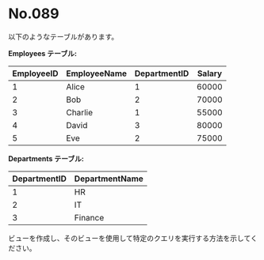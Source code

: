 # No.089

以下のようなテーブルがあります。

**Employees テーブル:**

| EmployeeID | EmployeeName | DepartmentID | Salary |
|------------|--------------|--------------|--------|
| 1          | Alice        | 1            | 60000  |
| 2          | Bob          | 2            | 70000  |
| 3          | Charlie      | 1            | 55000  |
| 4          | David        | 3            | 80000  |
| 5          | Eve          | 2            | 75000  |

**Departments テーブル:**

| DepartmentID | DepartmentName |
|--------------|----------------|
| 1            | HR             |
| 2            | IT             |
| 3            | Finance        |

ビューを作成し、そのビューを使用して特定のクエリを実行する方法を示してください。
